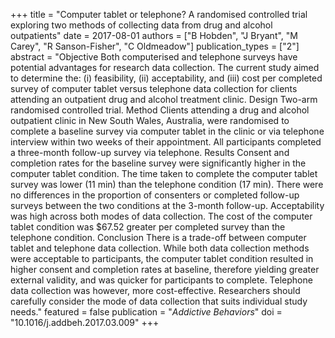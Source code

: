 +++
title = "Computer tablet or telephone? A randomised controlled trial exploring two methods of collecting data from drug and alcohol outpatients"
date = 2017-08-01
authors = ["B Hobden", "J Bryant", "M Carey", "R Sanson-Fisher", "C Oldmeadow"]
publication_types = ["2"]
abstract = "Objective Both computerised and telephone surveys have potential advantages for research data collection. The current study aimed to determine the: (i) feasibility, (ii) acceptability, and (iii) cost per completed survey of computer tablet versus telephone data collection for clients attending an outpatient drug and alcohol treatment clinic. Design Two-arm randomised controlled trial. Method Clients attending a drug and alcohol outpatient clinic in New South Wales, Australia, were randomised to complete a baseline survey via computer tablet in the clinic or via telephone interview within two weeks of their appointment. All participants completed a three-month follow-up survey via telephone. Results Consent and completion rates for the baseline survey were significantly higher in the computer tablet condition. The time taken to complete the computer tablet survey was lower (11 min) than the telephone condition (17 min). There were no differences in the proportion of consenters or completed follow-up surveys between the two conditions at the 3-month follow-up. Acceptability was high across both modes of data collection. The cost of the computer tablet condition was $67.52 greater per completed survey than the telephone condition. Conclusion There is a trade-off between computer tablet and telephone data collection. While both data collection methods were acceptable to participants, the computer tablet condition resulted in higher consent and completion rates at baseline, therefore yielding greater external validity, and was quicker for participants to complete. Telephone data collection was however, more cost-effective. Researchers should carefully consider the mode of data collection that suits individual study needs."
featured = false
publication = "*Addictive Behaviors*"
doi = "10.1016/j.addbeh.2017.03.009"
+++

